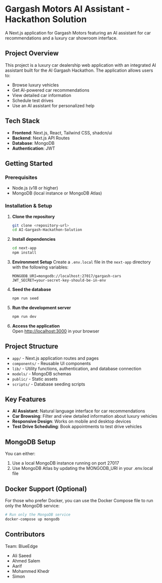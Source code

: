 # Gargash Motors AI Assistant - Hackathon Solution

A Next.js application for Gargash Motors featuring an AI assistant for car recommendations and a luxury car showroom interface.

## Project Overview

This project is a luxury car dealership web application with an integrated AI assistant built for the AI Gargash Hackathon. The application allows users to:
- Browse luxury vehicles
- Get AI-powered car recommendations
- View detailed car information
- Schedule test drives
- Use an AI assistant for personalized help

## Tech Stack

- **Frontend**: Next.js, React, Tailwind CSS, shadcn/ui
- **Backend**: Next.js API Routes
- **Database**: MongoDB
- **Authentication**: JWT

## Getting Started

### Prerequisites

- Node.js (v18 or higher)
- MongoDB (local instance or MongoDB Atlas)

### Installation & Setup

1. **Clone the repository**
   ```bash
   git clone <repository-url>
   cd AI-Gargash-Hackathon-Solution
   ```

2. **Install dependencies**
   ```bash
   cd next-app
   npm install
   ```

3. **Environment Setup**
   Create a `.env.local` file in the `next-app` directory with the following variables:
   ```
   MONGODB_URI=mongodb://localhost:27017/gargash-cars
   JWT_SECRET=your-secret-key-should-be-in-env
   ```

4. **Seed the database**
   ```bash
   npm run seed
   ```

5. **Run the development server**
   ```bash
   npm run dev
   ```

6. **Access the application**  
   Open [http://localhost:3000](http://localhost:3000) in your browser

## Project Structure

- `app/` - Next.js application routes and pages
- `components/` - Reusable UI components
- `lib/` - Utility functions, authentication, and database connection
- `models/` - MongoDB schemas
- `public/` - Static assets
- `scripts/` - Database seeding scripts

## Key Features

- **AI Assistant**: Natural language interface for car recommendations
- **Car Browsing**: Filter and view detailed information about luxury vehicles
- **Responsive Design**: Works on mobile and desktop devices
- **Test Drive Scheduling**: Book appointments to test drive vehicles

## MongoDB Setup

You can either:
1. Use a local MongoDB instance running on port 27017
2. Use MongoDB Atlas by updating the MONGODB_URI in your .env.local file

## Docker Support (Optional)

For those who prefer Docker, you can use the Docker Compose file to run only the MongoDB service:

```bash
# Run only the MongoDB service
docker-compose up mongodb
```

## Contributors

Team: BlueEdge
- Ali Saeed
- Ahmed Salem
- Aarif
- Mohammed Khedr
- Simon